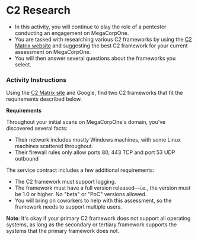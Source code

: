 # C2 Research

- In this activity, you will continue to play the role of a pentester conducting an engagement on MegaCorpOne.
- You are tasked with researching various C2 frameworks by using the [C2 Matrix website](https://www.thec2matrix.com/matrix) and suggesting the best C2 framework for your current assessment on MegaCorpOne.
- You will then answer several questions about the frameworks you select.

### Activity Instructions

Using the [C2 Matrix site](https://www.thec2matrix.com/matrix) and Google, find two C2 frameworks that fit the requirements described below.

**Requirements**

Throughout your initial scans on MegaCorpOne's domain, you've discovered several facts:
- Their network includes mostly Windows machines, with some Linux machines scattered throughout.
- Their firewall rules only allow ports 80, 443 TCP and port 53 UDP outbound

The service contract includes a few additional requirements:
- The C2 framework must support logging.
- The framework must have a full version released&mdash;i.e., the version must be 1.0 or higher. No "beta" or "PoC" versions allowed.
- You will bring on coworkers to help with this assessment, so the framework needs to support multiple users. 

**Note**: It's okay if your primary C2 framework does not support all operating systems, as long as the secondary or tertiary framework supports the systems that the primary framework does not.